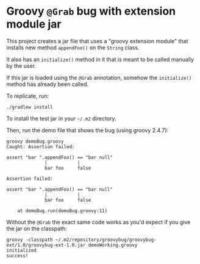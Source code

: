 # Groovy `@Grab` bug with extension module jar

This project creates a jar file that uses a "groovy extension module" that installs
new method `appendFoo()` on the `String` class.

It also has an `initialize()` method in it that is meant to be called manually by the user.

If this jar is loaded using the `@Grab` annotation, somehow the `initialize()` method has already been called.

To replicate, run:

```
./gradlew install
```

To install the test jar in your `~/.m2` directory.

Then, run the demo file that shows the bug (using groovy 2.4.7):

```
groovy demoBug.groovy
Caught: Assertion failed:

assert "bar ".appendFoo() == "bar null"
              |           |
              bar foo     false

Assertion failed:

assert "bar ".appendFoo() == "bar null"
              |           |
              bar foo     false

	at demoBug.run(demoBug.groovy:11)
```

Without the `@Grab` the exact same code works as you'd expect if you give the jar on the classpath:

```
groovy -classpath ~/.m2/repository/groovybug/groovybug-ext/1.0/groovybug-ext-1.0.jar demoWorking.groovy
initialized
success!
```